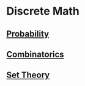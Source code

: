 # Discrete Math

## [Probability](https://github.com/unboagable/software-engineering-roadmap/blob/master/Computer%20Science%20Review/Notes/Discrete%20Math/Probability/Probability.md)

## [Combinatorics](https://github.com/unboagable/software-engineering-roadmap/blob/master/Computer%20Science%20Review/Notes/Discrete%20Math/Combinatorics/Combinatorics.md)

## [Set Theory](https://github.com/unboagable/software-engineering-roadmap/blob/master/Computer%20Science%20Review/Notes/Discrete%20Math/Set%20Theory/Set%20Theory.md)
